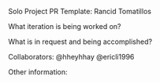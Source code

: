   
Solo Project PR Template: Rancid Tomatillos

What iteration is being worked on?

What is in request and being accomplished?

Collaborators: @hheyhhay @ericli1996

Other information:
